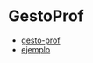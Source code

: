 # GestoProf

* [gesto-prof](https://github.com/dgerod/gesto-prof)
* [ejemplo](https://github.com/dgerod/prof_ejemplo)
